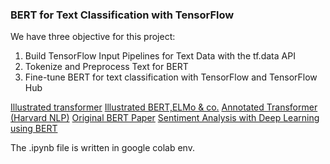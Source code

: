 
### BERT for Text Classification with TensorFlow
We have three objective for this project:

1. Build TensorFlow Input Pipelines for Text Data with the tf.data API 
2. Tokenize and Preprocess Text for BERT   
3. Fine-tune BERT for text classification with TensorFlow and TensorFlow Hub

[Illustrated transformer](https://jalammar.github.io/illustrated-transformer/)
[Illustrated BERT,ELMo & co.](https://jalammar.github.io/illustrated-bert/)
[Annotated Transformer (Harvard NLP)](https://nlp.seas.harvard.edu/2018/04/03/attention.html)
[Original BERT Paper](https://arxiv.org/abs/1810.04805)
[Sentiment Analysis with Deep Learning using BERT](https://www.coursera.org/projects/sentiment-analysis-bert)

The .ipynb file is written in google colab env.